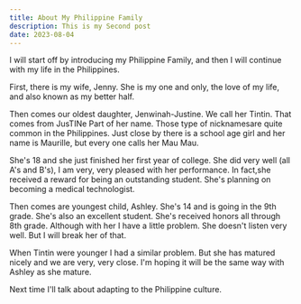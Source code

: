 ```yaml
---
title: About My Philippine Family
description: This is my Second post
date: 2023-08-04
---
```

<div class="text-container">  
I will start off by introducing my Philippine Family,
and then I will continue with my life in the Philippines.

First, there is my wife, Jenny. She is my one and only, the love of my life, and also known as my better half.

Then comes our oldest daughter, Jenwinah-Justine.
We call her Tintin. That comes from JusTINe Part of her name. Those type of nicknamesare quite common in the Philippines. Just close by there is a school age girl and her name is Maurille, but every one calls her Mau Mau.

She's 18 and she just finished her first year of college. She did very well (all A's and B's), I am very, very pleased with her performance. In fact,she received a reward for being an outstanding student. She's planning on becoming a medical technologist.

Then comes are youngest child, Ashley. She's 14 and is going in the 9th grade. She's also an excellent student. She's received honors all through 8th grade. 
Although with her I have a little problem. She doesn't listen very well. But I will break her of that.

When Tintin were younger I had a similar problem. But she has matured nicely and we are very, very close. I'm hoping it will be the same way with Ashley as she mature.

Next time I'll talk about adapting to the Philippine culture.

</div>

